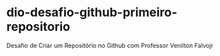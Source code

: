 # dio-desafio-github-primeiro-repositorio
Desafio de Criar um Repositório no Github com Professor Venilton Falvojr
